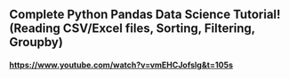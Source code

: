 ## Complete Python Pandas Data Science Tutorial! (Reading CSV/Excel files, Sorting, Filtering, Groupby)

#### https://www.youtube.com/watch?v=vmEHCJofslg&t=105s
